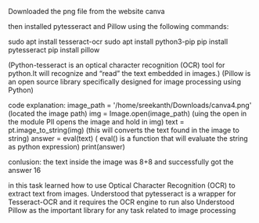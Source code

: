  Downloaded the png file from the website canva

then installed pytesseract and Pillow using the following commands:

sudo apt install tesseract-ocr
sudo apt install python3-pip
pip install pytesseract
pip install pillow

(Python-tesseract is an optical character recognition (OCR) tool for python.It will recognize and “read” the text embedded in images.)
(Pillow is an open source library specifically designed for image processing using  Python)

code explanation:
image_path = '/home/sreekanth/Downloads/canva4.png'  (located the image path)
img = Image.open(image_path)                         (uing the open in the module PIl opens the image and hold in img)
text = pt.image_to_string(img)                       (this will converts the text found in the image to string)
answer = eval(text)                                  ( eval() is a function that will evaluate the string as python expression)
print(answer)

conlusion:
the text inside the image was 8+8 and successfully got the answer 16

in this task learned how to use Optical Character Recognition (OCR) to extract text from images.
Understood that pytesseract is a wrapper for Tesseract-OCR and it requires the OCR engine to run
also Understood Pillow as the important library for any task related to image processing
